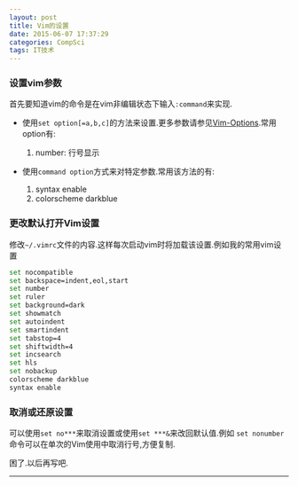 ```yaml
---
layout: post
title: Vim的设置
date: 2015-06-07 17:37:29
categories: CompSci
tags: IT技术
---
```


### 设置vim参数
首先要知道vim的命令是在vim非编辑状态下输入`:command`来实现.

- 使用`set option[=a,b,c]`的方法来设置.更多参数请参见[Vim-Options](http://vimcdoc.sourceforge.net/doc/quickref.html#Q_op).常用option有:   
  1. number: 行号显示

- 使用`command option`方式来对特定参数.常用该方法的有:  
  1. syntax enable
  2. colorscheme darkblue

### 更改默认打开Vim设置
修改`~/.vimrc`文件的内容.这样每次启动vim时将加载该设置.例如我的常用vim设置

~~~ bash
set nocompatible
set backspace=indent,eol,start
set number
set ruler
set background=dark
set showmatch
set autoindent
set smartindent
set tabstop=4
set shiftwidth=4
set incsearch
set hls
set nobackup
colorscheme darkblue
syntax enable
~~~

### 取消或还原设置
可以使用`set no***`来取消设置或使用`set ***&`来改回默认值.例如
`set nonumber` 命令可以在单次的Vim使用中取消行号,方便复制.

困了.以后再写吧.

---
